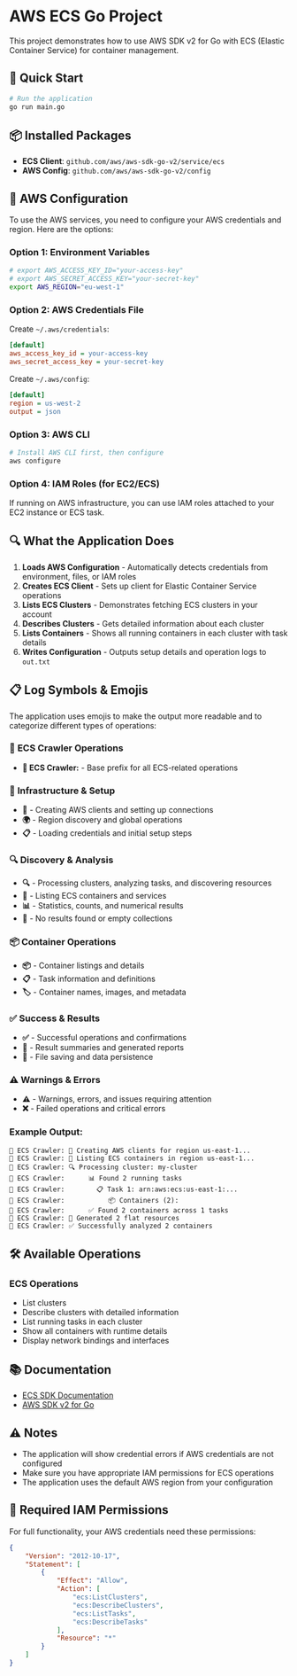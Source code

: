 # AWS ECS Go Project

This project demonstrates how to use AWS SDK v2 for Go with ECS (Elastic Container Service) for container management.

## 🚀 Quick Start

```bash
# Run the application
go run main.go
```

## 📦 Installed Packages

- **ECS Client**: `github.com/aws/aws-sdk-go-v2/service/ecs`
- **AWS Config**: `github.com/aws/aws-sdk-go-v2/config`

## 🔧 AWS Configuration

To use the AWS services, you need to configure your AWS credentials and region. Here are the options:

### Option 1: Environment Variables
```bash
# export AWS_ACCESS_KEY_ID="your-access-key"
# export AWS_SECRET_ACCESS_KEY="your-secret-key"
export AWS_REGION="eu-west-1"
```

### Option 2: AWS Credentials File
Create `~/.aws/credentials`:
```ini
[default]
aws_access_key_id = your-access-key
aws_secret_access_key = your-secret-key
```

Create `~/.aws/config`:
```ini
[default]
region = us-west-2
output = json
```

### Option 3: AWS CLI
```bash
# Install AWS CLI first, then configure
aws configure
```

### Option 4: IAM Roles (for EC2/ECS)
If running on AWS infrastructure, you can use IAM roles attached to your EC2 instance or ECS task.

## 🔍 What the Application Does

1. **Loads AWS Configuration** - Automatically detects credentials from environment, files, or IAM roles
2. **Creates ECS Client** - Sets up client for Elastic Container Service operations
3. **Lists ECS Clusters** - Demonstrates fetching ECS clusters in your account
4. **Describes Clusters** - Gets detailed information about each cluster
5. **Lists Containers** - Shows all running containers in each cluster with task details
6. **Writes Configuration** - Outputs setup details and operation logs to `out.txt`

## 📋 Log Symbols & Emojis

The application uses emojis to make the output more readable and to categorize different types of operations:

### 🐳 **ECS Crawler Operations**
- **🐳 ECS Crawler:** - Base prefix for all ECS-related operations

### 🔧 **Infrastructure & Setup**
- **🔧** - Creating AWS clients and setting up connections
- **🌍** - Region discovery and global operations
- **📋** - Loading credentials and initial setup steps

### 🔍 **Discovery & Analysis**
- **🔍** - Processing clusters, analyzing tasks, and discovering resources
- **🐳** - Listing ECS containers and services
- **📊** - Statistics, counts, and numerical results
- **📝** - No results found or empty collections

### 📦 **Container Operations**
- **📦** - Container listings and details
- **📋** - Task information and definitions
- **🏷️** - Container names, images, and metadata

### ✅ **Success & Results**
- **✅** - Successful operations and confirmations
- **📄** - Result summaries and generated reports
- **💾** - File saving and data persistence

### ⚠️ **Warnings & Errors**
- **⚠️** - Warnings, errors, and issues requiring attention
- **❌** - Failed operations and critical errors

### Example Output:
```
🐳 ECS Crawler: 🔧 Creating AWS clients for region us-east-1...
🐳 ECS Crawler: 🐳 Listing ECS containers in region us-east-1...
🐳 ECS Crawler: 🔍 Processing cluster: my-cluster
🐳 ECS Crawler:      📊 Found 2 running tasks
🐳 ECS Crawler:        📋 Task 1: arn:aws:ecs:us-east-1:...
🐳 ECS Crawler:           📦 Containers (2):
🐳 ECS Crawler:      ✅ Found 2 containers across 1 tasks
🐳 ECS Crawler: 📄 Generated 2 flat resources
🐳 ECS Crawler: ✅ Successfully analyzed 2 containers
```

## 🛠️ Available Operations

### ECS Operations
- List clusters
- Describe clusters with detailed information
- List running tasks in each cluster
- Show all containers with runtime details
- Display network bindings and interfaces

## 📚 Documentation

- [ECS SDK Documentation](https://pkg.go.dev/github.com/aws/aws-sdk-go-v2/service/ecs)
- [AWS SDK v2 for Go](https://aws.github.io/aws-sdk-go-v2/docs/)

## ⚠️ Notes

- The application will show credential errors if AWS credentials are not configured
- Make sure you have appropriate IAM permissions for ECS operations
- The application uses the default AWS region from your configuration

## 🔐 Required IAM Permissions

For full functionality, your AWS credentials need these permissions:

```json
{
    "Version": "2012-10-17",
    "Statement": [
        {
            "Effect": "Allow",
            "Action": [
                "ecs:ListClusters",
                "ecs:DescribeClusters",
                "ecs:ListTasks",
                "ecs:DescribeTasks"
            ],
            "Resource": "*"
        }
    ]
}
``` 